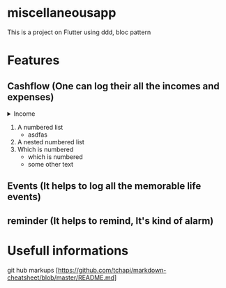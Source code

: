 # miscellaneousapp

This is a project on Flutter using ddd, bloc pattern


# Features
## Cashflow (One can log their all the incomes and expenses)

<details>
   <summary>Income</summary>
   <ol>
      <li>show list of incomes</li>
      <li>Add new income to the db</li>
      <li>Modify existing income</li>
      <li>Add income category</li>
   </ol>
</details>

1. A numbered list
      * asdfas
2. A nested numbered list
3. Which is numbered
      - which is numbered
      * some other text

## Events (It helps to log all the memorable life events)
## reminder (It helps to remind, It's kind of alarm)


# Usefull informations

git hub markups [https://github.com/tchapi/markdown-cheatsheet/blob/master/README.md]

